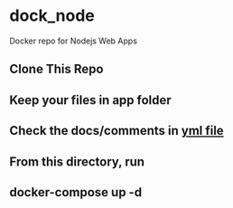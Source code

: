 # dock_node
Docker repo for Nodejs Web Apps

## Clone This Repo
## Keep your files in app folder
## Check the docs/comments in [yml file](https://github.com/harshkasyap/dock_node/blob/master/docker-compose.yml)
## From this directory, run
## docker-compose up -d
